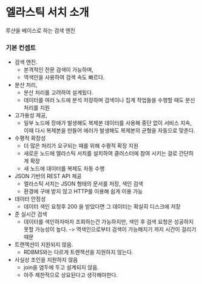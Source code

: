 # 엘라스틱 서치 소개

루샨을 베이스로 하는 검색 엔진

### 기본 컨셉트

- 검색 엔진. 
  - 본격적인 전문 검색이 가능하며, 
  - 역색인을 사용하여 검색 속도 빠르다.
- 분산 처리, 
  - 분산 처리를 고려하여 설계됬다. 
  - 데이터를 여러 노드에 분석 저장하며 검색이나 집계 작업들을 수행할 때도 분신 처리를 지원
- 고가용성 제공,
  - 일부 노드에 장애가 발생해도 복제본 데이터를 사용해 중단 없이 서비스 지속, 이때 다시 복제본을 만들어 에러가 발생해도 복제본의 균형을 자동으로 맞춘다.
- 수평적 확장성
  - 더 많은 처리가 요구되는 때를 위해 수평적 확장 지원
  - 새로운 노드에 엘라스틱 서치를 설치하여 클러스터에 참여 시키는 걸로 간단하게 확장
  - 새 노드에 데이터를 복제도 자동 수행
- JSON 기반의 REST API 제공
  - 엘라스틱 서치는 JSON 형태의 문서를 저장, 색인 검색
  - 환경에 구애 받지 않고 HTTP를 이용해 쉽게 이용 가능
- 데이터 안정성
  - 데이터 색인 요청후 200 을 받았다면 그 데이터는 확실히 디스크에 저장
- 준 실시간 검색
  - 데이터를 색인하자마자 조회하는건 가능하지만, 색인 후 검색 요청은 성공하지 못할 가능성이 높다. -> 역색인으로부터 검색이 가능해지기 까지 시간이 걸리기 때문
- 트랜잭션이 지원되지 않음.
  - RDBMS와는 다르게 트랜잭션을 지원하지 않는다.
- 사실상 조인을 지원하지 않음
  - join을 염두에 두고 설계되지 않음.
  - 아주 제한적으로 상요된다고 생각해야한다.